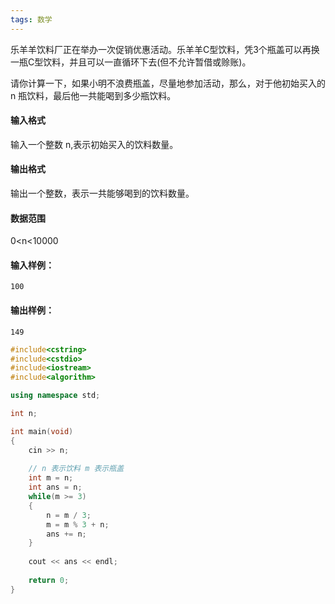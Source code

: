 ```yaml
---
tags: 数学
---
```




乐羊羊饮料厂正在举办一次促销优惠活动。乐羊羊C型饮料，凭3个瓶盖可以再换一瓶C型饮料，并且可以一直循环下去(但不允许暂借或赊账)。

请你计算一下，如果小明不浪费瓶盖，尽量地参加活动，那么，对于他初始买入的 n 瓶饮料，最后他一共能喝到多少瓶饮料。

#### 输入格式

输入一个整数 n,表示初始买入的饮料数量。

#### 输出格式

输出一个整数，表示一共能够喝到的饮料数量。

#### 数据范围

0<n<10000

#### 输入样例：

```
100
```

#### 输出样例：

```
149
```



```cpp
#include<cstring>
#include<cstdio>
#include<iostream>
#include<algorithm>

using namespace std;

int n;

int main(void)
{
    cin >> n;
    
    // n 表示饮料 m 表示瓶盖
    int m = n;
    int ans = n;
    while(m >= 3)
    {
        n = m / 3;
        m = m % 3 + n;
        ans += n;
    }
    
    cout << ans << endl;
    
    return 0;
}
```

